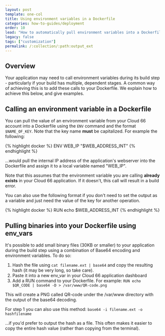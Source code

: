 ```yaml
---
layout: post
template: one-col
title: Using environment variables in a Dockerfile
categories: how-to-guides/deployment
order: 10
lead: "How to automatically pull environment variables into a Dockerfile"
legacy: false
tags: ["customization"]
permalink: /:collection/:path:output_ext
---
```


## Overview

Your application may need to call environment variables during its build step - particularly if your build has multiple, dependent stages. A common way of achieving this is to add these calls to your Dockerfile. We explain how to achieve this below, and give examples.

## Calling an environment variable in a Dockerfile

You can pull the value of an environment variable from your Cloud 66 account into a Dockerfile using the `ENV` command and the format `$NAME_OF_KEY`. Note that the key name **must** be capitalized. For example the following:

{% highlight docker %}
ENV WEB_IP "$WEB_ADDRESS_INT"
{% endhighlight %}

...would pull the internal IP address of the application's webserver into the Dockerfile and assign it to a local variable named "WEB_IP". 

Note that this assumes that the environment variable you are calling **already exists** in your Cloud 66 application. If it doesn't, this call will result in a build error. 

You can also use the following format if you don't need to set the output as a variable and just need the value of the key for another operation.

{% highlight docker %}
RUN echo $WEB_ADDRESS_INT
{% endhighlight %}

## Pulling binaries into your Dockerfile using env_vars

It's possible to add small binary files (30KB or smaller) to your application during the build step using a combination of Base64 encoding and environment variables. To do so:

1. Hash the file using `cat filename.ext | base64` and copy the resulting hash (it may be very long, so take care).
2. Paste it into a new env_var in your Cloud 66 application dashboard
3. Add a RUN command to your Dockerfile. For example:
`RUN echo $QR_CODE | base64 -D > /var/www/QR-code.png` 

This will create a PNG called QR-code under the /var/www directory with the output of the base64 decoding.

For step 1 you can also use this method: `base64 -i filename.ext -o hashfilename` 

...if you'd prefer to output the hash as a file. This often makes it easier to copy the entire hash value (rather than copying from the terminal).